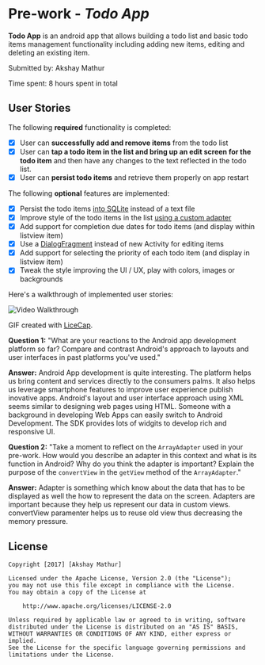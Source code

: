 # Pre-work - *Todo App*

**Todo App** is an android app that allows building a todo list and basic todo items management functionality including adding new items, editing and deleting an existing item.

Submitted by: Akshay Mathur

Time spent: 8 hours spent in total

## User Stories

The following **required** functionality is completed:

* [X] User can **successfully add and remove items** from the todo list
* [X] User can **tap a todo item in the list and bring up an edit screen for the todo item** and then have any changes to the text reflected in the todo list.
* [X] User can **persist todo items** and retrieve them properly on app restart

The following **optional** features are implemented:

* [X] Persist the todo items [into SQLite](http://guides.codepath.com/android/Persisting-Data-to-the-Device#sqlite) instead of a text file
* [X] Improve style of the todo items in the list [using a custom adapter](http://guides.codepath.com/android/Using-an-ArrayAdapter-with-ListView)
* [X] Add support for completion due dates for todo items (and display within listview item)
* [X] Use a [DialogFragment](http://guides.codepath.com/android/Using-DialogFragment) instead of new Activity for editing items
* [X] Add support for selecting the priority of each todo item (and display in listview item)
* [X] Tweak the style improving the UI / UX, play with colors, images or backgrounds

Here's a walkthrough of implemented user stories:

<img src='http://i.imgur.com/vUWl5rd.gif' title='Video Walkthrough' width='' alt='Video Walkthrough' />

GIF created with [LiceCap](http://www.cockos.com/licecap/).

**Question 1:** "What are your reactions to the Android app development platform so far? Compare and contrast Android's approach to layouts and user interfaces in past platforms you've used."

**Answer:** Android App development is quite interesting. The platform helps us bring content and services directly to the consumers palms. It also helps us leverage smartphone features to improve user experience publish inovative apps.
  Android's layout and user interface approach using XML seems similar to designing web pages using HTML. Someone with a background in developing Web Apps can easily switch to Android Development. The SDK provides lots of widgits to develop rich and responsive UI.

**Question 2:** "Take a moment to reflect on the `ArrayAdapter` used in your pre-work. How would you describe an adapter in this context and what is its function in Android? Why do you think the adapter is important? Explain the purpose of the `convertView` in the `getView` method of the `ArrayAdapter`."

**Answer:** Adapter is something which know about the data that has to be displayed as well the how to represent the data on the screen. Adapters are important because they help us represent our data in custom views. 
convertView paramenter helps us to reuse old view thus decreasing the memory pressure.

## License

    Copyright [2017] [Akshay Mathur]

    Licensed under the Apache License, Version 2.0 (the "License");
    you may not use this file except in compliance with the License.
    You may obtain a copy of the License at

        http://www.apache.org/licenses/LICENSE-2.0

    Unless required by applicable law or agreed to in writing, software
    distributed under the License is distributed on an "AS IS" BASIS,
    WITHOUT WARRANTIES OR CONDITIONS OF ANY KIND, either express or implied.
    See the License for the specific language governing permissions and
    limitations under the License.
